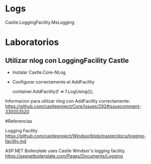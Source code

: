 # Logs


Castle.LoggingFacility.MsLogging

# Laboratorios

## Utilizar nlog con LoggingFacility Castle

- Instalar  Castle.Core-NLog 
- Configurar correctamente el AddFacility

  container.AddFacility<LoggingFacility>(f => f.LogUsing<NLogFactory>());
  
Informacion para utilizar nlog con AddFacility correctamente:  
https://github.com/castleproject/Core/issues/292#issuecomment-330053520
  


#Referencias

Logging Facility
https://github.com/castleproject/Windsor/blob/master/docs/logging-facility.md

ASP.NET Boilerplate uses Castle Windsor's logging facility.
https://aspnetboilerplate.com/Pages/Documents/Logging
 

